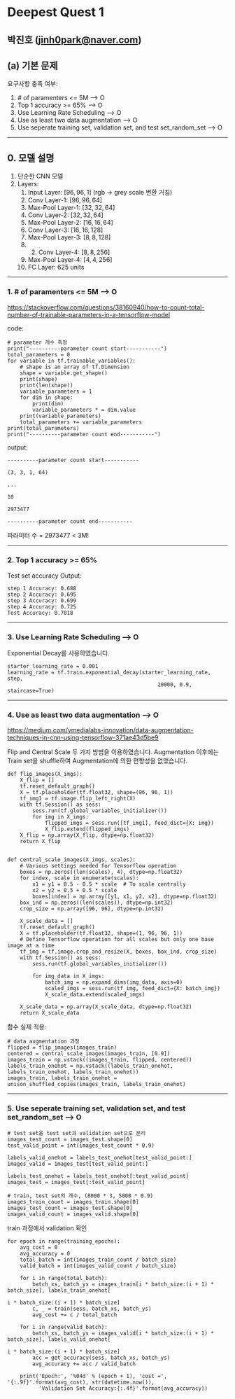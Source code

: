 # Deepest Quest  1

박진호 (jinh0park@naver.com)
---

## (a) 기본 문제

요구사항 충족 여부:

1. \# of paramenters <= 5M    --> O
2. Top 1 accuracy >= 65%    --> O
3. Use Learning Rate Scheduling    --> O
4. Use as least two data augmentation    --> O
5. Use seperate training set, validation set, and test set_random_set    --> O

---

## 0. 모델 설명

1. 단순한 CNN 모델
2. Layers:
    1. Input Layer: $[96, 96, 1]$ (rgb -> grey scale 변환 거침)
    2. Conv Layer-1: $[96, 96, 64]$
    3. Max-Pool Layer-1: $[32, 32, 64]$
    4. Conv Layer-2: $[32, 32, 64]$
    5. Max-Pool Layer-2: $[16, 16, 64]$
    6. Conv Layer-3: $[16, 16, 128]$
    7. Max-Pool Layer-3: $[8, 8, 128]$
    8. 2. Conv Layer-4: $[8, 8, 256]$
    9. Max-Pool Layer-4: $[4, 4, 256]$
    10. FC Layer: $625$ units

---

### 1. \# of paramenters <= 5M    --> O

https://stackoverflow.com/questions/38160940/how-to-count-total-number-of-trainable-parameters-in-a-tensorflow-model

code:

    # parameter 개수 측정
    print("----------parameter count start-----------")
    total_parameters = 0
    for variable in tf.trainable_variables():
        # shape is an array of tf.Dimension
        shape = variable.get_shape()
        print(shape)
        print(len(shape))
        variable_parameters = 1
        for dim in shape:
            print(dim)
            variable_parameters * = dim.value
        print(variable_parameters)
        total_parameters += variable_parameters
    print(total_parameters)
    print("----------parameter count end-----------")

output:

    ----------parameter count start-----------

    (3, 3, 1, 64)

    ...

    10

    2973477

    ----------parameter count end-----------

파라미터 수 = 2973477 < 3M!

---

### 2. Top 1 accuracy >= 65%

Test set accuracy Output:

    step 1 Accuracy: 0.688
    step 2 Accuracy: 0.695
    step 3 Accuracy: 0.699
    step 4 Accuracy: 0.725
    Test Accuracy: 0.7018


---

### 3. Use Learning Rate Scheduling    --> O

Exponential Decay를 사용하였습니다.

    starter_learning_rate = 0.001
    learning_rate = tf.train.exponential_decay(starter_learning_rate, step,
                                                    20000, 0.9, staircase=True)

---

### 4. Use as least two data augmentation    --> O

https://medium.com/ymedialabs-innovation/data-augmentation-techniques-in-cnn-using-tensorflow-371ae43d5be9

Flip and Central Scale 두 가지 방법을 이용하였습니다.
Augmentation 이후에는 Train set을 shuffle하여 Augmentation에 의한 편향성을 없앴습니다.

    def flip_images(X_imgs):
        X_flip = []
        tf.reset_default_graph()
        X = tf.placeholder(tf.float32, shape=(96, 96, 1))
        tf_img1 = tf.image.flip_left_right(X)
        with tf.Session() as sess:
            sess.run(tf.global_variables_initializer())
            for img in X_imgs:
                flipped_imgs = sess.run([tf_img1], feed_dict={X: img})
                X_flip.extend(flipped_imgs)
        X_flip = np.array(X_flip, dtype=np.float32)
        return X_flip


    def central_scale_images(X_imgs, scales):
        # Various settings needed for Tensorflow operation
        boxes = np.zeros((len(scales), 4), dtype=np.float32)
        for index, scale in enumerate(scales):
            x1 = y1 = 0.5 - 0.5 * scale  # To scale centrally
            x2 = y2 = 0.5 + 0.5 * scale
            boxes[index] = np.array([y1, x1, y2, x2], dtype=np.float32)
        box_ind = np.zeros((len(scales)), dtype=np.int32)
        crop_size = np.array([96, 96], dtype=np.int32)

        X_scale_data = []
        tf.reset_default_graph()
        X = tf.placeholder(tf.float32, shape=(1, 96, 96, 1))
        # Define Tensorflow operation for all scales but only one base image at a time
        tf_img = tf.image.crop_and_resize(X, boxes, box_ind, crop_size)
        with tf.Session() as sess:
            sess.run(tf.global_variables_initializer())

            for img_data in X_imgs:
                batch_img = np.expand_dims(img_data, axis=0)
                scaled_imgs = sess.run(tf_img, feed_dict={X: batch_img})
                X_scale_data.extend(scaled_imgs)

        X_scale_data = np.array(X_scale_data, dtype=np.float32)
        return X_scale_data

함수 실제 적용:

    # data augmentation 과정
    flipped = flip_images(images_train)
    centered = central_scale_images(images_train, [0.9])
    images_train = np.vstack((images_train, flipped, centered))
    labels_train_onehot = np.vstack((labels_train_onehot, labels_train_onehot, labels_train_onehot))
    images_train, labels_train_onehot = unison_shuffled_copies(images_train, labels_train_onehot)

---

### 5. Use seperate training set, validation set, and test set_random_set    --> O

    # test set을 test set과 validation set으로 분리
    images_test_count = images_test.shape[0]
    test_valid_point = int(images_test_count * 0.9)

    labels_valid_onehot = labels_test_onehot[test_valid_point:]
    images_valid = images_test[test_valid_point:]

    labels_test_onehot = labels_test_onehot[:test_valid_point]
    images_test = images_test[:test_valid_point]

    # train, test set의 개수, (8000 * 3, 5000 * 0.9)
    images_train_count = images_train.shape[0]
    images_test_count = images_test.shape[0]
    images_valid_count = images_valid.shape[0]

train 과정에서 validation 확인

    for epoch in range(training_epochs):
        avg_cost = 0
        avg_accuracy = 0
        total_batch = int(images_train_count / batch_size)
        valid_batch = int(images_valid_count / batch_size)

        for i in range(total_batch):
            batch_xs, batch_ys = images_train[i * batch_size:(i + 1) * batch_size], labels_train_onehot[
                                                                                    i * batch_size:(i + 1) * batch_size]
            c, _ = train(sess, batch_xs, batch_ys)
            avg_cost += c / total_batch

        for i in range(valid_batch):
            batch_xs, batch_ys = images_valid[i * batch_size:(i + 1) * batch_size], labels_valid_onehot[
                                                                                    i * batch_size:(i + 1) * batch_size]
            acc = get_accuracy(sess, batch_xs, batch_ys)
            avg_accuracy += acc / valid_batch

        print('Epoch:', '%04d' % (epoch + 1), 'cost =', '{:.9f}'.format(avg_cost), str(datetime.now()),
              'Validation Set Accuracy:{:.4f}'.format(avg_accuracy))
